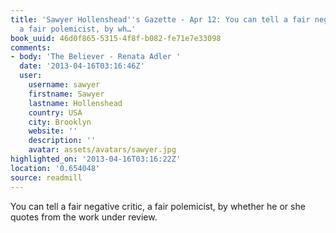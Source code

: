 ```yaml
---
title: 'Sawyer Hollenshead''s Gazette - Apr 12: You can tell a fair negative critic,
  a fair polemicist, by wh…'
book_uuid: 46d0f865-5315-4f8f-b082-fe71e7e33098
comments:
- body: 'The Believer - Renata Adler '
  date: '2013-04-16T03:16:46Z'
  user:
    username: sawyer
    firstname: Sawyer
    lastname: Hollenshead
    country: USA
    city: Brooklyn
    website: ''
    description: ''
    avatar: assets/avatars/sawyer.jpg
highlighted_on: '2013-04-16T03:16:22Z'
location: '0.654048'
source: readmill
---
```


You can tell a fair negative critic, a fair polemicist, by whether he or she quotes from the work under review.